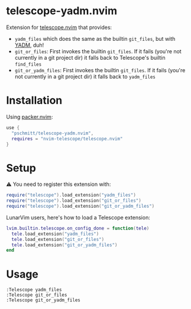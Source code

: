 # telescope-yadm.nvim

Extension for [telescope.nvim](https://github.com/nvim-telescope/telescope.nvim)
that provides:

- `yadm_files` which does the same as the builtin `git_files`, but
with [YADM](https://yadm.io/), duh!
- `git_or_files`: First invokes the builtin `git_files`. If it fails
(you're not currently in a git project dir) it falls back to Telescope's
builtin `find_files`
- `git_or_yadm_files`: First invokes the builtin `git_files`. If it fails
(you're not currently in a git project dir) it falls back to `yadm_files`

# Installation

Using [packer.nvim](https://github.com/wbthomason/packer.nvim):

```lua
use {
  "pschmitt/telescope-yadm.nvim",
  requires = "nvim-telescope/telescope.nvim"
}
```

# Setup

⚠️ You need to register this extension with:

```lua
require("telescope").load_extension("yadm_files")
require("telescope").load_extension("git_or_files")
require("telescope").load_extension("git_or_yadm_files")
```

LunarVim users, here's how to load a Telescope extension:

```lua
lvim.builtin.telescope.on_config_done = function(tele)
  tele.load_extension("yadm_files")
  tele.load_extension("git_or_files")
  tele.load_extension("git_or_yadm_files")
end
```

# Usage

```viml
:Telescope yadm_files
:Telescope git_or_files
:Telescope git_or_yadm_files
```

